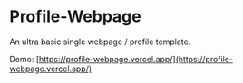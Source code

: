 # Profile-Webpage
An ultra basic single webpage / profile template.

Demo: [https://profile-webpage.vercel.app/](https://profile-webpage.vercel.app/)
